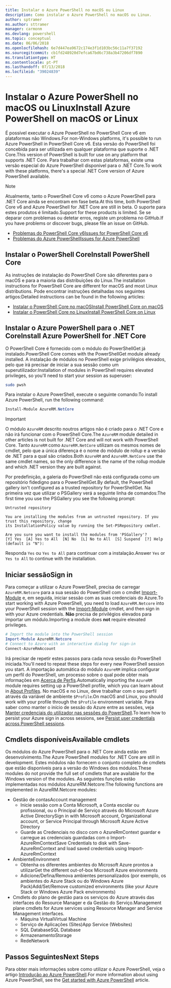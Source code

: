 ```yaml
---
title: Instalar o Azure PowerShell no macOS ou Linux
description: Como instalar o Azure PowerShell no macOS ou Linux.
author: sptramer
ms.author: sttramer
manager: carmonm
ms.devlang: powershell
ms.topic: conceptual
ms.date: 06/06/2018
ms.openlocfilehash: 6e7d447ea9672c174e3f1d103bc56c11a7f37192
ms.sourcegitcommit: cb1fd248920d7efca67bd6c738a3b47206df7890
ms.translationtype: HT
ms.contentlocale: pt-PT
ms.lasthandoff: 07/13/2018
ms.locfileid: "39024839"
---
```

# <a name="install-azure-powershell-on-macos-or-linux"></a><span data-ttu-id="58037-103">Instalar o Azure PowerShell no macOS ou Linux</span><span class="sxs-lookup"><span data-stu-id="58037-103">Install Azure PowerShell on macOS or Linux</span></span>

<span data-ttu-id="58037-104">É possível executar o Azure PowerShell no PowerShell Core v6 em plataformas não Windows.</span><span class="sxs-lookup"><span data-stu-id="58037-104">For non-Windows platforms, it's possible to run Azure PowerShell in PowerShell Core v6.</span></span> <span data-ttu-id="58037-105">Esta versão do PowerShell foi concebida para ser utilizada em qualquer plataforma que suporte o .NET Core.</span><span class="sxs-lookup"><span data-stu-id="58037-105">This version of PowerShell is built for use on any platform that supports .NET Core.</span></span> <span data-ttu-id="58037-106">Para trabalhar com estas plataformas, existe uma versão especial do Azure PowerShell disponível para o .NET Core.</span><span class="sxs-lookup"><span data-stu-id="58037-106">To work with these platforms, there's a special .NET Core version of Azure PowerShell available.</span></span>

> [!NOTE]
> <span data-ttu-id="58037-107">Atualmente, tanto o PowerShell Core v6 como o Azure PowerShell para .NET Core ainda se encontram em fase beta.</span><span class="sxs-lookup"><span data-stu-id="58037-107">At this time, both PowerShell Core v6 and Azure PowerShell for .NET Core are still in beta.</span></span>
> <span data-ttu-id="58037-108">O suporte para estes produtos é limitado.</span><span class="sxs-lookup"><span data-stu-id="58037-108">Support for these products is limited.</span></span> <span data-ttu-id="58037-109">Se se deparar com problemas ou detetar erros, registe um problema no GitHub.</span><span class="sxs-lookup"><span data-stu-id="58037-109">If you have problems or discover bugs, please file an issue on GitHub.</span></span>
>
> * [<span data-ttu-id="58037-110">Problemas do PowerShell Core v6</span><span class="sxs-lookup"><span data-stu-id="58037-110">Issues for PowerShell Core v6</span></span>](https://github.com/PowerShell/PowerShell/issues)
> * [<span data-ttu-id="58037-111">Problemas do Azure PowerShell</span><span class="sxs-lookup"><span data-stu-id="58037-111">Issues for Azure PowerShell</span></span>](https://github.com/azure/azure-docs-powershell/issues)

## <a name="install-powershell-core"></a><span data-ttu-id="58037-112">Instalar o PowerShell Core</span><span class="sxs-lookup"><span data-stu-id="58037-112">Install PowerShell Core</span></span>

<span data-ttu-id="58037-113">As instruções de instalação do PowerShell Core são diferentes para o macOS e para a maioria das distribuições do Linux.</span><span class="sxs-lookup"><span data-stu-id="58037-113">The installation instructions for PowerShell Core are different for macOS and most Linux distributions.</span></span>
<span data-ttu-id="58037-114">Pode encontrar instruções detalhadas nos seguintes artigos:</span><span class="sxs-lookup"><span data-stu-id="58037-114">Detailed instructions can be found in the following articles:</span></span>

* [<span data-ttu-id="58037-115">Instalar o PowerShell Core no macOS</span><span class="sxs-lookup"><span data-stu-id="58037-115">Install PowerShell Core on macOS</span></span>](/powershell/scripting/setup/installing-powershell-core-on-macos)
* [<span data-ttu-id="58037-116">Instalar o PowerShell Core no Linux</span><span class="sxs-lookup"><span data-stu-id="58037-116">Install PowerShell Core on Linux</span></span>](/powershell/scripting/setup/installing-powershell-core-on-linux)

## <a name="install-azure-powershell-for-net-core"></a><span data-ttu-id="58037-117">Instalar o Azure PowerShell para o .NET Core</span><span class="sxs-lookup"><span data-stu-id="58037-117">Install Azure PowerShell for .NET Core</span></span>

<span data-ttu-id="58037-118">O PowerShell Core é fornecido com o módulo do PowerShellGet já instalado.</span><span class="sxs-lookup"><span data-stu-id="58037-118">PowerShell Core comes with the PowerShellGet module already installed.</span></span> <span data-ttu-id="58037-119">A instalação de módulos no PowerShell exige privilégios elevados, pelo que irá precisar de iniciar a sua sessão como um superutilizador:</span><span class="sxs-lookup"><span data-stu-id="58037-119">Installation of modules in PowerShell requires elevated privileges, so you'll need to start your session as superuser:</span></span>

```bash
sudo pwsh
```

<span data-ttu-id="58037-120">Para instalar o Azure PowerShell, execute o seguinte comando:</span><span class="sxs-lookup"><span data-stu-id="58037-120">To install Azure PowerShell, run the following command:</span></span>

```powershell
Install-Module AzureRM.NetCore
```

> [!IMPORTANT]
> <span data-ttu-id="58037-121">O módulo `AzureRM` descrito noutros artigos não é criado para o .NET Core e não irá funcionar com o PowerShell Core.</span><span class="sxs-lookup"><span data-stu-id="58037-121">The `AzureRM` module detailed in other articles is not built for .NET Core and will not work with PowerShell Core.</span></span> <span data-ttu-id="58037-122">Tanto `AzureRM` como `AzureRM.NetCore` utilizam os mesmos nomes de cmdlet, pelo que a única diferença é o nome do módulo de rollup e a versão de .NET para a qual são criados.</span><span class="sxs-lookup"><span data-stu-id="58037-122">Both `AzureRM` and `AzureRM.NetCore` use the same cmdlet names, so the only difference is the name of the rollup module and which .NET version they are built against.</span></span>

<span data-ttu-id="58037-123">Por predefinição, a galeria do PowerShell não está configurada como um repositório fidedigno para o PowerShellGet.</span><span class="sxs-lookup"><span data-stu-id="58037-123">By default, the PowerShell gallery isn't configured as a trusted repository for PowerShellGet.</span></span> <span data-ttu-id="58037-124">Na primeira vez que utilizar o PSGallery verá a seguinte linha de comandos:</span><span class="sxs-lookup"><span data-stu-id="58037-124">The first time you use the PSGallery you see the following prompt:</span></span>

```output
Untrusted repository

You are installing the modules from an untrusted repository. If you trust this repository, change
its InstallationPolicy value by running the Set-PSRepository cmdlet.

Are you sure you want to install the modules from 'PSGallery'?
[Y] Yes  [A] Yes to All  [N] No  [L] No to All  [S] Suspend  [?] Help (default is "N"):
```

<span data-ttu-id="58037-125">Responda `Yes` ou `Yes to All` para continuar com a instalação.</span><span class="sxs-lookup"><span data-stu-id="58037-125">Answer `Yes` or `Yes to All` to continue with the installation.</span></span>

## <a name="sign-in"></a><span data-ttu-id="58037-126">Iniciar sessão</span><span class="sxs-lookup"><span data-stu-id="58037-126">Sign in</span></span>

<span data-ttu-id="58037-127">Para começar a utilizar o Azure PowerShell, precisa de carregar `AzureRM.Netcore` para a sua sessão do PowerShell com o cmdlet [Import-Module](/powershell/module/Microsoft.PowerShell.Core/Import-Module) e, em seguida, iniciar sessão com as suas credenciais do Azure.</span><span class="sxs-lookup"><span data-stu-id="58037-127">To start working with Azure PowerShell, you need to load `AzureRM.Netcore` into your PowerShell session with the [Import-Module](/powershell/module/Microsoft.PowerShell.Core/Import-Module) cmdlet, and then sign in with your Azure credentials.</span></span> <span data-ttu-id="58037-128">__Não__ precisa de privilégios elevados para importar um módulo.</span><span class="sxs-lookup"><span data-stu-id="58037-128">Importing a module does __not__ require elevated privileges.</span></span>

```powershell
# Import the module into the PowerShell session
Import-Module AzureRM.Netcore
# Connect to Azure with an interactive dialog for sign-in
Connect-AzureRmAccount
```

<span data-ttu-id="58037-129">Irá precisar de repetir estes passos para cada nova sessão do PowerShell iniciada.</span><span class="sxs-lookup"><span data-stu-id="58037-129">You'll need to repeat these steps for every new PowerShell session you start.</span></span> <span data-ttu-id="58037-130">A importação automática do módulo `AzureRM` implica configurar um perfil do PowerShell, um processo sobre o qual pode obter mais informações em [Acerca de Perfis](/powershell/module/microsoft.powershell.core/about/about_profiles).</span><span class="sxs-lookup"><span data-stu-id="58037-130">Automatically importing the `AzureRM` module requires setting up a PowerShell profile, which you can learn about in [About Profiles](/powershell/module/microsoft.powershell.core/about/about_profiles).</span></span>
<span data-ttu-id="58037-131">No macOS e no Linux, deve trabalhar com o seu perfil através da variável de ambiente `$Profile`.</span><span class="sxs-lookup"><span data-stu-id="58037-131">On macOS and Linux, you should work with your profile through the `$Profile` environment variable.</span></span> <span data-ttu-id="58037-132">Para saber como manter o início de sessão do Azure entre as sessões, veja [Manter credenciais do utilizador nas sessões do PowerShell](context-persistence.md).</span><span class="sxs-lookup"><span data-stu-id="58037-132">To learn how to persist your Azure sign in across sessions, see [Persist user credentials across PowerShell sessions](context-persistence.md).</span></span>

## <a name="available-cmdlets"></a><span data-ttu-id="58037-133">Cmdlets disponíveis</span><span class="sxs-lookup"><span data-stu-id="58037-133">Available cmdlets</span></span>

<span data-ttu-id="58037-134">Os módulos do Azure PowerShell para o .NET Core ainda estão em desenvolvimento.</span><span class="sxs-lookup"><span data-stu-id="58037-134">The Azure PowerShell modules for .NET Core are still in development.</span></span> <span data-ttu-id="58037-135">Estes módulos não fornecem o conjunto completo de cmdlets que estão disponíveis para a versão do Windows dos módulos.</span><span class="sxs-lookup"><span data-stu-id="58037-135">These modules do not provide the full set of cmdlets that are available for the Windows version of the modules.</span></span> <span data-ttu-id="58037-136">As seguintes funções estão implementadas nos módulos AzureRM.Netcore:</span><span class="sxs-lookup"><span data-stu-id="58037-136">The following functions are implemented in AzureRM.Netcore modules:</span></span>

* <span data-ttu-id="58037-137">Gestão de contas</span><span class="sxs-lookup"><span data-stu-id="58037-137">Account management</span></span>
  * <span data-ttu-id="58037-138">Inicie sessão com a Conta Microsoft, a Conta escolar ou profissional, ou o Principal de Serviço através do Microsoft Azure Active Directory</span><span class="sxs-lookup"><span data-stu-id="58037-138">Sign in with Microsoft account, Organizational account, or Service Principal through Microsoft Azure Active Directory</span></span>
  * <span data-ttu-id="58037-139">Guarde as Credenciais no disco com o AzureRmContext guardar e carregue as credenciais guardadas com o Import-AzureRmContext</span><span class="sxs-lookup"><span data-stu-id="58037-139">Save Credentials to disk with Save-AzureRmContext and load saved credentials using Import-AzureRmContext</span></span>
* <span data-ttu-id="58037-140">Ambiente</span><span class="sxs-lookup"><span data-stu-id="58037-140">Environment</span></span>
  * <span data-ttu-id="58037-141">Obtenha os diferentes ambientes do Microsoft Azure prontos a utilizar</span><span class="sxs-lookup"><span data-stu-id="58037-141">Get the different out-of-box Microsoft Azure environments</span></span>
  * <span data-ttu-id="58037-142">Adicione/Defina/Remova ambientes personalizados (por exemplo, os ambientes do Azure Stack ou do Windows Azure Pack)</span><span class="sxs-lookup"><span data-stu-id="58037-142">Add/Set/Remove customized environments (like your Azure Stack or Windows Azure Pack environments)</span></span>
* <span data-ttu-id="58037-143">Cmdlets do plano de gestão para os serviços do Azure através das interfaces do Resource Manager e da Gestão do Serviço.</span><span class="sxs-lookup"><span data-stu-id="58037-143">Management plane cmdlets for Azure services using Resource Manager and Service Management interfaces.</span></span>
  * <span data-ttu-id="58037-144">Máquina Virtual</span><span class="sxs-lookup"><span data-stu-id="58037-144">Virtual Machine</span></span>
  * <span data-ttu-id="58037-145">Serviço de Aplicações (Sites)</span><span class="sxs-lookup"><span data-stu-id="58037-145">App Service (Websites)</span></span>
  * <span data-ttu-id="58037-146">SQL Database</span><span class="sxs-lookup"><span data-stu-id="58037-146">SQL Database</span></span>
  * <span data-ttu-id="58037-147">Armazenamento</span><span class="sxs-lookup"><span data-stu-id="58037-147">Storage</span></span>
  * <span data-ttu-id="58037-148">Rede</span><span class="sxs-lookup"><span data-stu-id="58037-148">Network</span></span>

## <a name="next-steps"></a><span data-ttu-id="58037-149">Passos Seguintes</span><span class="sxs-lookup"><span data-stu-id="58037-149">Next Steps</span></span>

<span data-ttu-id="58037-150">Para obter mais informações sobre como utilizar o Azure PowerShell, veja o artigo [Introdução ao Azure PowerShell](get-started-azureps.md).</span><span class="sxs-lookup"><span data-stu-id="58037-150">For more information about using Azure PowerShell, see the [Get started with Azure PowerShell](get-started-azureps.md) article.</span></span>
